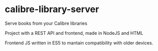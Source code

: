 # calibre-library-server
Serve books from your Calibre libraries

Project with a REST API and frontend, made in NodeJS and HTML

Frontend JS written in ES5 to mantain compatibility with older devices.